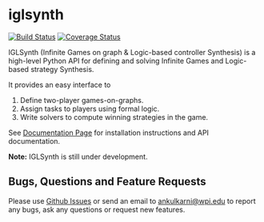 # iglsynth 
[![Build Status](https://travis-ci.com/abhibp1993/iglsynth.svg?branch=master)](https://travis-ci.com/abhibp1993/iglsynth)
[![Coverage Status](https://codecov.io/gh/abhibp1993/iglsynth/branch/master/graph/badge.svg)](https://codecov.io/gh/abhibp1993/iglsynth/branch/v0.2)

IGLSynth (Infinite Games on graph &amp; Logic-based controller Synthesis) is a high-level Python API for defining and solving Infinite Games and Logic-based strategy Synthesis. 

It provides an easy interface to

1. Define two-player games-on-graphs.
2. Assign tasks to players using formal logic.
3. Write solvers to compute winning strategies in the game.


See [Documentation Page](http://www.iglsynth.akulkarni.me/en/latest/ ) for installation instructions and API documentation. 

**Note:** IGLSynth is still under development.


## Bugs, Questions and Feature Requests

Please use [Github Issues](https://github.com/abhibp1993/iglsynth/issues) or send an email to 
[ankulkarni@wpi.edu](ankulkarni@wpi.edu) to report any bugs, ask any questions or request new features. 
